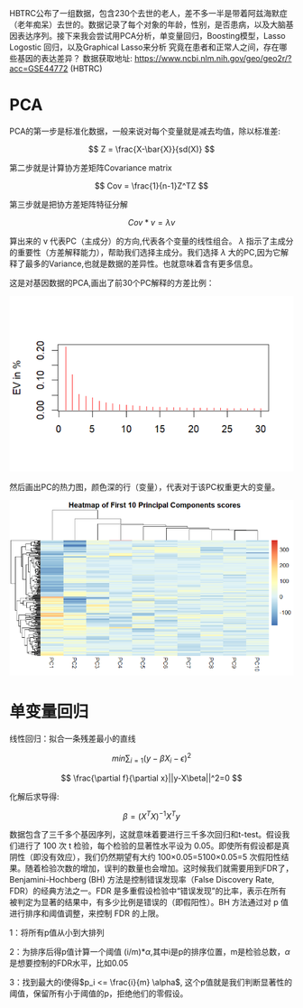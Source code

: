 HBTRC公布了一组数据，包含230个去世的老人，差不多一半是带着阿兹海默症（老年痴呆）去世的。数据记录了每个对象的年龄，性别，是否患病，以及大脑基因表达序列。接下来我会尝试用PCA分析，单变量回归，Boosting模型，Lasso Logostic 回归，以及Graphical Lasso来分析 究竟在患者和正常人之间，存在哪些基因的表达差异？
数据获取地址: https://www.ncbi.nlm.nih.gov/geo/geo2r/?acc=GSE44772  (HBTRC)

# PCA

PCA的第一步是标准化数据，一般来说对每个变量就是减去均值，除以标准差:

$$
Z = \frac{X-\bar{X}}{sd(X)}
$$

第二步就是计算协方差矩阵Covariance matrix

$$
Cov = \frac{1}{n-1}Z^TZ
$$

第三步就是把协方差矩阵特征分解

$$
Cov*v = \lambda v
$$

算出来的 v 代表PC（主成分）的方向,代表各个变量的线性组合。 $\lambda$ 指示了主成分的重要性（方差解释能力），帮助我们选择主成分。我们选择  $\lambda$ 大的PC,因为它解释了最多的Variance,也就是数据的差异性。也就意味着含有更多信息。

这是对基因数据的PCA,画出了前30个PC解释的方差比例：

![pca](https://github.com/Tony980624/Gene-Expression-And-Alzheimer/blob/main/file01/000010.png)

然后画出PC的热力图，颜色深的行（变量），代表对于该PC权重更大的变量。

![pca2](https://github.com/Tony980624/Gene-Expression-And-Alzheimer/blob/main/file01/000011.png)

# 单变量回归

线性回归：拟合一条残差最小的直线

$$
min\sum_{i=1}(y-\beta X_i-\epsilon)^2  
$$

$$
\frac{\partial f}{\partial x}||y-X\beta||^2=0
$$

化解后求导得:

$$
\beta = (X^TX)^{-1}X^Ty
$$

数据包含了三千多个基因序列，这就意味着要进行三千多次回归和t-test。假设我们进行了 100 次 t 检验，每个检验的显著性水平设为 0.05。即使所有假设都是真阴性（即没有效应），我们仍然期望有大约 100×0.05=5100×0.05=5 次假阳性结果。随着检验次数的增加，误判的数量也会增加。这时候我们就需要用到FDR了，Benjamini-Hochberg (BH) 方法是控制错误发现率（False Discovery Rate, FDR）的经典方法之一。FDR 是多重假设检验中“错误发现”的比率，表示在所有被判定为显著的结果中，有多少比例是错误的（即假阳性）。BH 方法通过对 p 值进行排序和阈值调整，来控制 FDR 的上限。

1：将所有p值从小到大排列

2：为排序后得p值计算一个阈值 (i/m)*$\alpha$,其中i是p的排序位置，m是检验总数，$\alpha$  是想要控制的FDR水平，比如0.05

3：找到最大的i使得$p_i <= \frac{i}{m} \alpha$, 这个p值就是我们判断显著性的阈值，保留所有小于阈值的p，拒绝他们的零假设。


